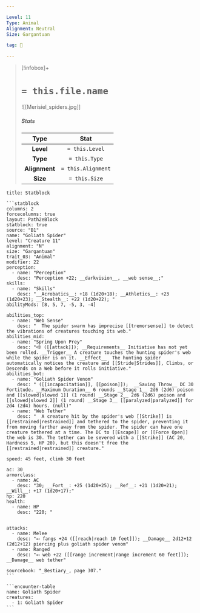 ```yaml
---

Level: 11
Type: Animal
Alignment: Neutral
Size: Gargantuan

tag: 👹

---
```


> [!infobox]+
> #  `= this.file.name`
> ![[Merisiel_spiders.jpg]]
> ##### Stats
> Type | Stat |
> :---:|:---:|
> **Level** | `= this.Level` |
> **Type** | `= this.Type` |
> **Alignment** | `= this.Alignment` |
> **Size** | `= this.Size` |



````ad-info
title: Statblock

```statblock
columns: 2
forcecolumns: true
layout: Path2eBlock
statblock: true
source: "B1"
name: "Goliath Spider"
level: "Creature 11"
alignment: "N"
size: "Gargantuan"
trait_03: "Animal"
modifier: 22
perception:
  - name: "Perception"
    desc: "Perception +22; __darkvision__, __web sense__;"
skills:
  - name: "Skills"
    desc: "__Acrobatics__: +18 (1d20+18); __Athletics__: +23 (1d20+23); __Stealth__: +22 (1d20+22); "
abilityMods: [8, 5, 7, -5, 3, -4]

abilities_top:
  - name: "Web Sense"
    desc: "  The spider swarm has imprecise [[tremorsense]] to detect the vibrations of creatures touching its web."
abilities_mid:
  - name: "Spring Upon Prey"
    desc: "⬲ ([[attack]]); __Requirements__ Initiative has not yet been rolled. __Trigger__ A creature touches the hunting spider's web while the spider is on it. __Effect__  The hunting spider automatically notices the creature and [[Stride|Strides]], Climbs, or Descends on a Web before it rolls initiative."
abilities_bot:
  - name: "Goliath Spider Venom"
    desc: " ([[incapacitation]], [[poison]]);  __Saving Throw__ DC 30 Fortitude. __Maximum Duration__ 6 rounds __Stage 1__ 2d6 (2d6) poison and [[slowed|slowed 1]] (1 round) __Stage 2__ 2d6 (2d6) poison and [[slowed|slowed 2]] (1 round) __Stage 3__ [[paralyzed|paralyzed]] for 2d4 (2d4) hours. (null)"
  - name: "Web Tether"
    desc: "  A creature hit by the spider's web [[Strike]] is [[restrained|restrained]] and tethered to the spider, preventing it from moving farther away from the spider. The spider can have one creature tethered at a time. The DC to [[Escape]] or [[Force Open]] the web is 30. The tether can be severed with a [[Strike]] (AC 20, Hardness 5, HP 20), but this doesn't free the [[restrained|restrained]] creature."

speed: 45 feet, climb 30 feet

ac: 30
armorclass:
  - name: AC
    desc: "30; __Fort__: +25 (1d20+25); __Ref__: +21 (1d20+21); __Will__: +17 (1d20+17);"
hp: 220
health:
  - name: HP
    desc: "220; "


attacks:
  - name: Melee
    desc: "⬻ fangs +24 ([[reach|reach 10 feet]]); __Damage__ 2d12+12 (2d12+12) piercing plus goliath spider venom"
  - name: Ranged
    desc: "⬻ web +22 ([[range increment|range increment 60 feet]]); __Damage__ web tether"

sourcebook: "_Bestiary_, page 307."
```

```encounter-table
name: Goliath Spider
creatures:
  - 1: Goliath Spider
```

````



